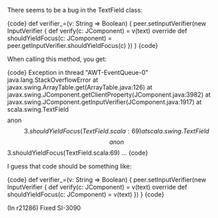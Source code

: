 There seems to be a bug in the TextField class:

{code}
  def verifier_=(v: String => Boolean) { 
    peer.setInputVerifier(new InputVerifier {
      def verify(c: JComponent) = v(text)
      override def shouldYieldFocus(c: JComponent) = 
        peer.getInputVerifier.shouldYieldFocus(c)
    }) 
  }
{code}

When calling this method, you get:

{code}
Exception in thread "AWT-EventQueue-0" java.lang.StackOverflowError
	at javax.swing.ArrayTable.get(ArrayTable.java:126)
	at javax.swing.JComponent.getClientProperty(JComponent.java:3982)
	at javax.swing.JComponent.getInputVerifier(JComponent.java:1917)
	at scala.swing.TextField$$$$anon$$3.shouldYieldFocus(TextField.scala:69)
	at scala.swing.TextField$$$$anon$$3.shouldYieldFocus(TextField.scala:69)
...
{code}

I guess that code should be something like:

{code}
  def verifier_=(v: String => Boolean) { 
    peer.setInputVerifier(new InputVerifier {
      def verify(c: JComponent) = v(text)
      override def shouldYieldFocus(c: JComponent) = v(text)
    }) 
  }
{code}

(In r21286) Fixed SI-3090
